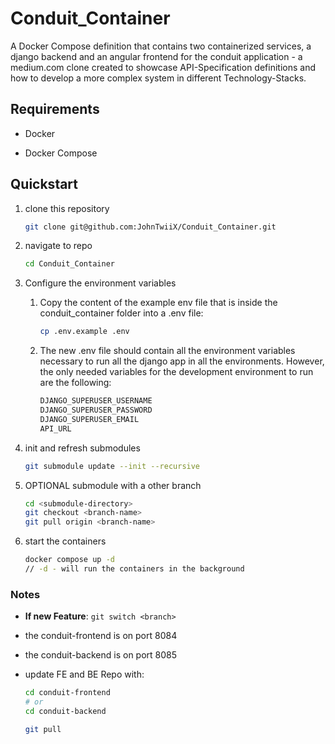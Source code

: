 # Conduit_Container

A Docker Compose definition that contains two containerized services, a django backend and an angular frontend for the conduit application - a medium.com clone created to showcase API-Specification definitions and how to develop a more complex system in different Technology-Stacks.

## Requirements

- Docker

- Docker Compose

## Quickstart

1. clone this repository

   ```bash
   git clone git@github.com:JohnTwiiX/Conduit_Container.git
   ```

1. navigate to repo

   ```bash
   cd Conduit_Container
   ```

1. Configure the environment variables

   1. Copy the content of the example env file that is inside the conduit_container folder into a .env file:

      ```bash
      cp .env.example .env
      ```

   1. The new .env file should contain all the environment variables necessary to run all the django app in all the environments. However, the only needed variables for the development environment to run are the following:

      ```bash
      DJANGO_SUPERUSER_USERNAME
      DJANGO_SUPERUSER_PASSWORD
      DJANGO_SUPERUSER_EMAIL
      API_URL
      ```

1. init and refresh submodules

   ```bash
   git submodule update --init --recursive
   ```

1. OPTIONAL submodule with a other branch

   ```bash
   cd <submodule-directory>
   git checkout <branch-name>
   git pull origin <branch-name>
   ```

1. start the containers

   ```bash
   docker compose up -d
   // -d - will run the containers in the background
   ```

### Notes

- **If new Feature**: `git switch <branch>`
- the conduit-frontend is on port 8084
- the conduit-backend is on port 8085
- update FE and BE Repo with:

  ```bash
  cd conduit-frontend
  # or
  cd conduit-backend

  git pull
  ```
